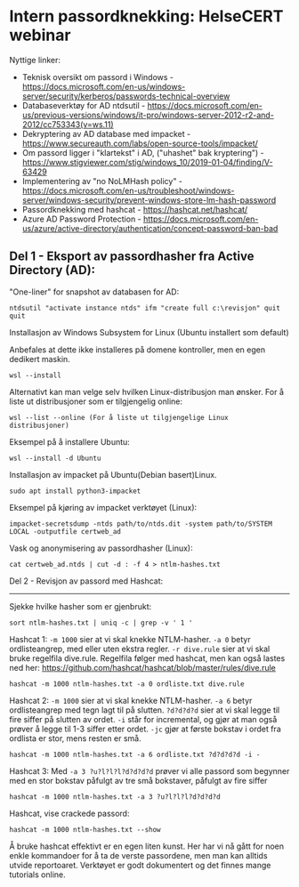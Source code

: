 # Intern passordknekking: HelseCERT webinar

Nyttige linker:
- Teknisk oversikt om passord i Windows - https://docs.microsoft.com/en-us/windows-server/security/kerberos/passwords-technical-overview
- Databaseverktøy for AD ntdsutil - https://docs.microsoft.com/en-us/previous-versions/windows/it-pro/windows-server-2012-r2-and-2012/cc753343(v=ws.11)
- Dekryptering av AD database med impacket - https://www.secureauth.com/labs/open-source-tools/impacket/
- Om passord ligger i "klartekst" i AD, ("uhashet" bak kryptering") - https://www.stigviewer.com/stig/windows_10/2019-01-04/finding/V-63429
- Implementering av "no NoLMHash policy" - https://docs.microsoft.com/en-us/troubleshoot/windows-server/windows-security/prevent-windows-store-lm-hash-password
- Passordknekking med hashcat - https://hashcat.net/hashcat/
- Azure AD Password Protection - https://docs.microsoft.com/en-us/azure/active-directory/authentication/concept-password-ban-bad

Del 1 - Eksport av passordhasher fra Active Directory (AD):
------

"One-liner" for snapshot av databasen for AD:
```
ntdsutil "activate instance ntds" ifm "create full c:\revisjon" quit quit
```
Installasjon av Windows Subsystem for Linux (Ubuntu installert som default)

Anbefales at dette ikke installeres på domene kontroller, men en egen dedikert maskin.
```
wsl --install
```
Alternativt kan man velge selv hvilken Linux-distribusjon man ønsker. 
For å liste ut distribusjoner som er tilgjengelig online:
```
wsl --list --online (For å liste ut tilgjengelige Linux distribusjoner)
```
Eksempel på å installere Ubuntu:
```
wsl --install -d Ubuntu
```
Installasjon av impacket på Ubuntu(Debian basert)Linux.
```
sudo apt install python3-impacket
```
Eksempel på kjøring av impacket verktøyet (Linux):
```
impacket-secretsdump -ntds path/to/ntds.dit -system path/to/SYSTEM LOCAL -outputfile certweb_ad
```
Vask og anonymisering av passordhasher (Linux):
```
cat certweb_ad.ntds | cut -d : -f 4 > ntlm-hashes.txt
```

Del 2 - Revisjon av passord med Hashcat:

------
Sjekke hvilke hasher som er gjenbrukt:
```
sort ntlm-hashes.txt | uniq -c | grep -v ' 1 '
```

Hashcat 1:
`-m 1000` sier at vi skal knekke NTLM-hasher. `-a 0` betyr ordlisteangrep, med eller uten ekstra regler. `-r dive.rule` sier at vi skal bruke regelfila dive.rule. Regelfila følger med hashcat, men kan også lastes ned her: https://github.com/hashcat/hashcat/blob/master/rules/dive.rule

```
hashcat -m 1000 ntlm-hashes.txt -a 0 ordliste.txt dive.rule
```

Hashcat 2:
`-m 1000` sier at vi skal knekke NTLM-hasher. `-a 6` betyr ordlisteangrep med tegn lagt til på slutten. `?d?d?d?d` sier at vi skal legge til fire siffer på slutten av ordet. `-i` står for incremental, og gjør at man også prøver å legge til 1-3 siffer etter ordet. `-jc` gjør at første bokstav i ordet fra ordlista er stor, mens resten er små.

```
hashcat -m 1000 ntlm-hashes.txt -a 6 ordliste.txt ?d?d?d?d -i -
```

Hashcat 3:
Med `-a 3 ?u?l?l?l?d?d?d?d` prøver vi alle passord som begynner med en stor bokstav påfulgt av tre små bokstaver, påfulgt av fire siffer
```
hashcat -m 1000 ntlm-hashes.txt -a 3 ?u?l?l?l?d?d?d?d
```

Hashcat, vise crackede passord:
```
hashcat -m 1000 ntlm-hashes.txt --show
```

Å bruke hashcat effektivt er en egen liten kunst. Her har vi nå gått for noen enkle kommandoer for å ta de verste passordene, men man kan alltids utvide reportoaret. Verktøyet er godt dokumentert og det finnes mange tutorials online.

